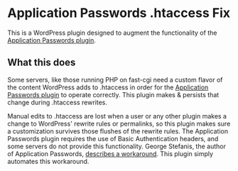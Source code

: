 # Application Passwords .htaccess Fix

This is a WordPress plugin designed to augment the functionality of the [Application Passwords plugin](https://github.com/georgestephanis/application-passwords).

## What this does

Some servers, like those running PHP on fast-cgi need a custom flavor of the content WordPress adds to .htaccess in order for the [Application Passwords plugin](https://github.com/georgestephanis/application-passwords) to operate correctly. This plugin makes & persists that change during .htaccess rewrites.

Manual edits to .htaccess are lost when a user or any other plugin makes a change to WordPress' rewrite rules or permalinks, so this plugin makes sure a customization survives those flushes of the rewrite rules. The Application Passwords plugin requires the use of Basic Authentication headers, and some servers do not provide this functionality. George Stefanis, the author of Application Passwords, [describes a workaround](https://github.com/georgestephanis/application-passwords/wiki/Basic-Authorization-Header----Missing). This plugin simply automates this workaround.